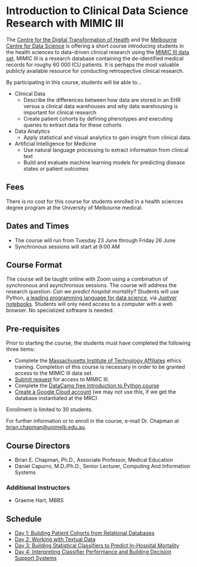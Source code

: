 # Introduction to Clinical Data Science Research with MIMIC III


The [Centre for the Digital Transformation of Health](https://mdhs.unimelb.edu.au/our-organisation/institutes-centres-departments/habic) and the [Melbourne Centre for Data Science](https://science.unimelb.edu.au/mcds) is offering a short course introducing students in the health sciences to data-driven clinical research using the [MIMIC III data set](https://mimic.physionet.org/). MIMIC III is a research database containing the de-identified medical records for roughy 60 000 ICU patients. It is perhaps the most valuable publicly available resource for conducting retrospective clinical research.

By participating in this course, students will be able to...

- Clinical Data
    - Describe the differences between how data are stored in an EHR versus a clinical data warehouses and why data warehousing is important for clinical research
    - Create patient cohorts by defining phenotypes and executing queries to extract data for these cohorts
- Data Analytics
    - Apply statistical and visual analytics to gain insight from clinical data.
- Artificial Intelligence for Medicine
    - Use natural language processing to extract information from clinical text
    - Build and evaluate machine learning models for predicting disease states or patient outcomes
    
## Fees

There is no cost for this course for students enrolled in a health sciences degree program at the University of Melbourne medical.

## Dates and Times

- The course will run from Tuesday 23 June through Friday 26 June
- Synchronous sessions will start at 9:00 AM

## Course Format

The course will be taught online with Zoom using a combination of synchronous and asynchronous sessions. The course will address the research question: _Can we predict hospital mortality?_ Students will use Python, [a leading programming language for data science](https://www.analyticsinsight.net/top-10-data-science-programming-languages-for-2020/), via [Juptyer notebooks](https://towardsdatascience.com/the-complete-guide-to-jupyter-notebooks-for-data-science-8ff3591f69a4). Students will only need access to a computer with a web browser. No specialized software is needed.

## Pre-requisites

Prior to starting the course, the students must have completed the following three items:

- Complete the [Massachusetts Institute of Technology Affiliates](https://www.citiprogram.org/index.cfm?pageID=154&icat=0&ac=0) ethics training. Completion of this course is necessary in order to be granted access to the MIMIC III data set.
- [Submit request](https://physionet.org/content/mimiciii/) for access to MIMIC III.
- Complete the [DataCamp free Introduction to Python course](https://learn.datacamp.com/courses/intro-to-python-for-data-science)
- [Create a Google Cloud account](https://cloud.google.com/) (we may not use this, if we get the database instantiated at the MRC)

Enrollment is limited to 30 students.

For further information or to enroll in the course, e-mail Dr. Chapman at <brian.chapman@unimelb.edu.au>.

## Course Directors

- Brian E. Chapman, Ph.D., Associate Professor, Medical Education
- Daniel Capurro, M.D./Ph.D., Senior Lecturer, Computing And Information Systems

### Additional Instructors

- Graeme Hart, MBBS

## Schedule

- [Day 1: Building Patient Cohorts from Relational Databases](day1.md)
- [Day 2: Working with Textual Data](day2.md)
- [Day 3: Building Statistical Classifiers to Predict In-Hospital Mortality](day3.md)
- [Day 4: Interpreting Classifier Performance and Building Decision Support Systems](day4.md)
